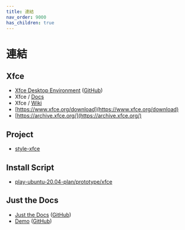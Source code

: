 ```yaml
---
title: 連結
nav_order: 9000
has_children: true
---
```


# 連結


## Xfce

* [Xfce Desktop Environment](https://www.xfce.org/) ([GitHub](https://github.com/xfce-mirror))
* Xfce / [Docs](https://docs.xfce.org/)
* Xfce / [Wiki](https://wiki.xfce.org/)
* [https://www.xfce.org/download](https://www.xfce.org/download)
* [https://archive.xfce.org/](https://archive.xfce.org/)


## Project


* [style-xfce](https://github.com/samwhelp/play-ubuntu-20.04-plan/tree/master/project/style-xfce)


## Install Script

* [play-ubuntu-20.04-plan/prototype/xfce](https://github.com/samwhelp/play-ubuntu-20.04-plan/tree/master/prototype/xfce)


## Just the Docs

* [Just the Docs](https://pmarsceill.github.io/just-the-docs/) ([GitHub](https://github.com/pmarsceill/just-the-docs))
* [Demo](https://pmarsceill.github.io/jtd-remote/) ([GitHub](https://github.com/pmarsceill/jtd-remote))
